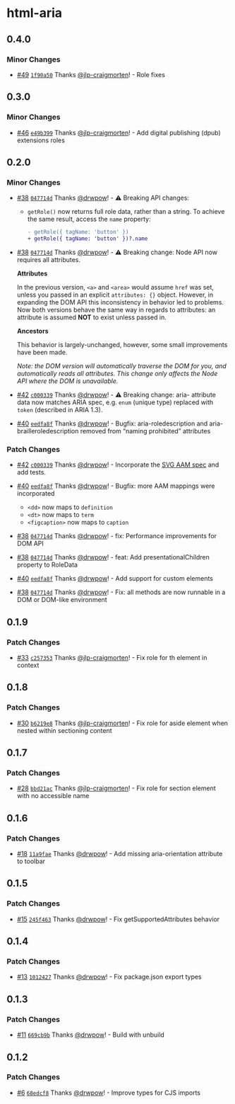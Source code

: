 # html-aria

## 0.4.0

### Minor Changes

- [#49](https://github.com/drwpow/html-aria/pull/49) [`1f90a50`](https://github.com/drwpow/html-aria/commit/1f90a50a1d5f213158792f510991d9c0f3cc3035) Thanks [@jlp-craigmorten](https://github.com/jlp-craigmorten)! - Role fixes

## 0.3.0

### Minor Changes

- [#46](https://github.com/drwpow/html-aria/pull/46) [`e49b399`](https://github.com/drwpow/html-aria/commit/e49b399fe29fdd0ef9f71df33879f2a406a4a83e) Thanks [@jlp-craigmorten](https://github.com/jlp-craigmorten)! - Add digital publishing (dpub) extensions roles

## 0.2.0

### Minor Changes

- [#38](https://github.com/drwpow/html-aria/pull/38) [`047714d`](https://github.com/drwpow/html-aria/commit/047714d6f1ca2b792927bf5a3a39c7425be8641a) Thanks [@drwpow](https://github.com/drwpow)! - ⚠️ Breaking API changes:

  - `getRole()` now returns full role data, rather than a string. To achieve the same result, access the `name` property:
    ```diff
    - getRole({ tagName: 'button' })
    + getRole({ tagName: 'button' })?.name
    ```

- [#38](https://github.com/drwpow/html-aria/pull/38) [`047714d`](https://github.com/drwpow/html-aria/commit/047714d6f1ca2b792927bf5a3a39c7425be8641a) Thanks [@drwpow](https://github.com/drwpow)! - ⚠️ Breaking change: Node API now requires all attributes.

  **Attributes**

  In the previous version, `<a>` and `<area>` would assume `href` was set, unless you passed in an explicit `attributes: {}` object. However, in expanding the DOM API this inconsistency in behavior led to problems. Now both versions behave the same way in regards to attributes: an attribute is assumed **NOT** to exist unless passed in.

  **Ancestors**

  This behavior is largely-unchanged, however, some small improvements have been made.

  _Note: the DOM version will automatically traverse the DOM for you, and automatically reads all attributes. This change only affects the Node API where the DOM is unavailable._

- [#42](https://github.com/drwpow/html-aria/pull/42) [`c000339`](https://github.com/drwpow/html-aria/commit/c0003399d88047b80b53cea357408cac499a68cd) Thanks [@drwpow](https://github.com/drwpow)! - ⚠️ Breaking change: aria- attribute data now matches ARIA spec, e.g. `enum` (unique type) replaced with `token` (described in ARIA 1.3).

- [#40](https://github.com/drwpow/html-aria/pull/40) [`eedfa8f`](https://github.com/drwpow/html-aria/commit/eedfa8f222ca0281ab1854fde1ac315bbf9dbaba) Thanks [@drwpow](https://github.com/drwpow)! - Bugfix: aria-roledescription and aria-brailleroledescription removed from “naming prohibited” attributes

### Patch Changes

- [#42](https://github.com/drwpow/html-aria/pull/42) [`c000339`](https://github.com/drwpow/html-aria/commit/c0003399d88047b80b53cea357408cac499a68cd) Thanks [@drwpow](https://github.com/drwpow)! - Incorporate the [SVG AAM spec](https://www.w3.org/TR/svg-aam-1.0) and add tests.

- [#40](https://github.com/drwpow/html-aria/pull/40) [`eedfa8f`](https://github.com/drwpow/html-aria/commit/eedfa8f222ca0281ab1854fde1ac315bbf9dbaba) Thanks [@drwpow](https://github.com/drwpow)! - Bugfix: more AAM mappings were incorporated

  - `<dd>` now maps to `definition`
  - `<dt>` now maps to `term`
  - `<figcaption>` now maps to `caption`

- [#38](https://github.com/drwpow/html-aria/pull/38) [`047714d`](https://github.com/drwpow/html-aria/commit/047714d6f1ca2b792927bf5a3a39c7425be8641a) Thanks [@drwpow](https://github.com/drwpow)! - fix: Performance improvements for DOM API

- [#38](https://github.com/drwpow/html-aria/pull/38) [`047714d`](https://github.com/drwpow/html-aria/commit/047714d6f1ca2b792927bf5a3a39c7425be8641a) Thanks [@drwpow](https://github.com/drwpow)! - feat: Add presentationalChildren property to RoleData

- [#40](https://github.com/drwpow/html-aria/pull/40) [`eedfa8f`](https://github.com/drwpow/html-aria/commit/eedfa8f222ca0281ab1854fde1ac315bbf9dbaba) Thanks [@drwpow](https://github.com/drwpow)! - Add support for custom elements

- [#38](https://github.com/drwpow/html-aria/pull/38) [`047714d`](https://github.com/drwpow/html-aria/commit/047714d6f1ca2b792927bf5a3a39c7425be8641a) Thanks [@drwpow](https://github.com/drwpow)! - Fix: all methods are now runnable in a DOM or DOM-like environment

## 0.1.9

### Patch Changes

- [#33](https://github.com/drwpow/html-aria/pull/33) [`c257353`](https://github.com/drwpow/html-aria/commit/c25735370dd5abdc72d46fb1cdab78f119dd835f) Thanks [@jlp-craigmorten](https://github.com/jlp-craigmorten)! - Fix role for th element in context

## 0.1.8

### Patch Changes

- [#30](https://github.com/drwpow/html-aria/pull/30) [`b6219e8`](https://github.com/drwpow/html-aria/commit/b6219e85d13f2f2eb74d066714e5fd11bc5f6b4e) Thanks [@jlp-craigmorten](https://github.com/jlp-craigmorten)! - Fix role for aside element when nested within sectioning content

## 0.1.7

### Patch Changes

- [#28](https://github.com/drwpow/html-aria/pull/28) [`bbd21ac`](https://github.com/drwpow/html-aria/commit/bbd21ac5174138008ad480484df552eb743a9213) Thanks [@jlp-craigmorten](https://github.com/jlp-craigmorten)! - Fix role for section element with no accessible name

## 0.1.6

### Patch Changes

- [#18](https://github.com/drwpow/html-aria/pull/18) [`11a9fae`](https://github.com/drwpow/html-aria/commit/11a9fae4d65280cd35cfb6a1b68abd50cee299e8) Thanks [@drwpow](https://github.com/drwpow)! - Add missing aria-orientation attribute to toolbar

## 0.1.5

### Patch Changes

- [#15](https://github.com/drwpow/html-aria/pull/15) [`245f463`](https://github.com/drwpow/html-aria/commit/245f463fe25b9176f0a56d3a468f9137151041a9) Thanks [@drwpow](https://github.com/drwpow)! - Fix getSupportedAttributes behavior

## 0.1.4

### Patch Changes

- [#13](https://github.com/drwpow/html-aria/pull/13) [`1012427`](https://github.com/drwpow/html-aria/commit/1012427a59c0ce9f189e0d323984084232cf3796) Thanks [@drwpow](https://github.com/drwpow)! - Fix package.json export types

## 0.1.3

### Patch Changes

- [#11](https://github.com/drwpow/html-aria/pull/11) [`669cb9b`](https://github.com/drwpow/html-aria/commit/669cb9b332b4cf335279f7c9b89afc09e2d8fd67) Thanks [@drwpow](https://github.com/drwpow)! - Build with unbuild

## 0.1.2

### Patch Changes

- [#6](https://github.com/drwpow/html-aria/pull/6) [`68edcf8`](https://github.com/drwpow/html-aria/commit/68edcf89df4d2a6c5595091194bf1b834f6f9db1) Thanks [@drwpow](https://github.com/drwpow)! - Improve types for CJS imports
